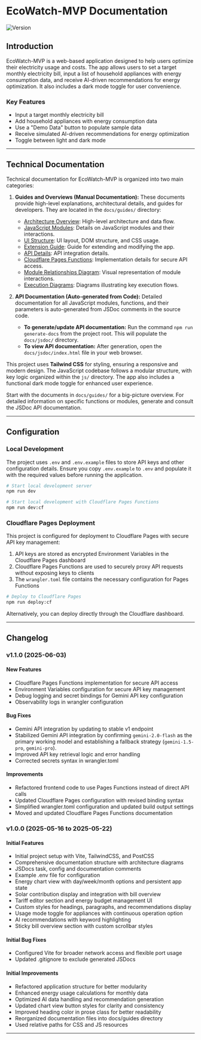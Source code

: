 # EcoWatch-MVP Documentation

![Version](https://img.shields.io/badge/version-1.1.0-blue)

## Introduction

EcoWatch-MVP is a web-based application designed to help users optimize their electricity usage and costs. The app allows users to set a target monthly electricity bill, input a list of household appliances with energy consumption data, and receive AI-driven recommendations for energy optimization. It also includes a dark mode toggle for user convenience.

### Key Features

- Input a target monthly electricity bill
- Add household appliances with energy consumption data
- Use a "Demo Data" button to populate sample data
- Receive simulated AI-driven recommendations for energy optimization
- Toggle between light and dark mode

---

## Technical Documentation

Technical documentation for EcoWatch-MVP is organized into two main categories:

1. **Guides and Overviews (Manual Documentation):** These documents provide high-level explanations, architectural details, and guides for developers. They are located in the `docs/guides/` directory:

   - [Architecture Overview](docs/guides/architecture.md): High-level architecture and data flow.
   - [JavaScript Modules](docs/guides/js-modules.md): Details on JavaScript modules and their interactions.
   - [UI Structure](docs/guides/ui-structure.md): UI layout, DOM structure, and CSS usage.
   - [Extension Guide](docs/guides/extension-guide.md): Guide for extending and modifying the app.
   - [API Details](docs/guides/api.md): API integration details.
   - [Cloudflare Pages Functions](docs/guides/cloudflare-pages-functions.md): Implementation details for secure API access.
   - [Module Relationships Diagram](docs/guides/diagram.md): Visual representation of module interactions.
   - [Execution Diagrams](docs/guides/execution-diagrams.md): Diagrams illustrating key execution flows.

2. **API Documentation (Auto-generated from Code):** Detailed documentation for all JavaScript modules, functions, and their parameters is auto-generated from JSDoc comments in the source code.
   - **To generate/update API documentation:** Run the command `npm run generate-docs` from the project root. This will populate the `docs/jsdoc/` directory.
   - **To view API documentation:** After generation, open the `docs/jsdoc/index.html` file in your web browser.

This project uses **Tailwind CSS** for styling, ensuring a responsive and modern design. The JavaScript codebase follows a modular structure, with key logic organized within the `js/` directory. The app also includes a functional dark mode toggle for enhanced user experience.

Start with the documents in `docs/guides/` for a big-picture overview. For detailed information on specific functions or modules, generate and consult the JSDoc API documentation.

---

## Configuration

### Local Development

The project uses `.env` and `.env.example` files to store API keys and other configuration details. Ensure you copy `.env.example` to `.env` and populate it with the required values before running the application.

```bash
# Start local development server
npm run dev

# Start local development with Cloudflare Pages Functions
npm run dev:cf
```

### Cloudflare Pages Deployment

This project is configured for deployment to Cloudflare Pages with secure API key management:

1. API keys are stored as encrypted Environment Variables in the Cloudflare Pages dashboard
2. Cloudflare Pages Functions are used to securely proxy API requests without exposing keys to clients
3. The `wrangler.toml` file contains the necessary configuration for Pages Functions

```bash
# Deploy to Cloudflare Pages
npm run deploy:cf
```

Alternatively, you can deploy directly through the Cloudflare dashboard.

---

## Changelog

### v1.1.0 (2025-06-03)

#### New Features

- Cloudflare Pages Functions implementation for secure API access
- Environment Variables configuration for secure API key management
- Debug logging and secret bindings for Gemini API key configuration
- Observability logs in wrangler configuration

#### Bug Fixes

- Gemini API integration by updating to stable v1 endpoint
- Stabilized Gemini API integration by confirming `gemini-2.0-flash` as the primary working model and establishing a fallback strategy (`gemini-1.5-pro`, `gemini-pro`).
- Improved API key retrieval logic and error handling
- Corrected secrets syntax in wrangler.toml

#### Improvements

- Refactored frontend code to use Pages Functions instead of direct API calls
- Updated Cloudflare Pages configuration with revised binding syntax
- Simplified wrangler.toml configuration and updated build output settings
- Moved and updated Cloudflare Pages Functions documentation

### v1.0.0 (2025-05-16 to 2025-05-22)

#### Initial Features

- Initial project setup with Vite, TailwindCSS, and PostCSS
- Comprehensive documentation structure with architecture diagrams
- JSDocs task, config and documentation comments
- Example .env file for configuration
- Energy chart view with day/week/month options and persistent app state
- Solar contribution display and integration with bill overview
- Tariff editor section and energy budget management UI
- Custom styles for headings, paragraphs, and recommendations display
- Usage mode toggle for appliances with continuous operation option
- AI recommendations with keyword highlighting
- Sticky bill overview section with custom scrollbar styles

#### Initial Bug Fixes

- Configured Vite for broader network access and flexible port usage
- Updated .gitignore to exclude generated JSDocs

#### Initial Improvements

- Refactored application structure for better modularity
- Enhanced energy usage calculations for monthly data
- Optimized AI data handling and recommendation generation
- Updated chart view button styles for clarity and consistency
- Improved heading color in prose class for better readability
- Reorganized documentation files into docs/guides directory
- Used relative paths for CSS and JS resources

---
